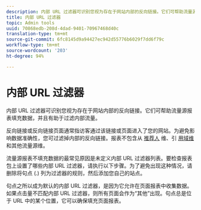 ```yaml
---
description: 内部 URL 过滤器可识别您视为存在于网站内部的反向链接。它们可帮助流量源报表填充数据，并且有助于过滤内部流量。
title: 内部 URL 过滤器
topic: Admin tools
uuid: 70868edb-208d-4dad-9401-70967468d40c
translation-type: tm+mt
source-git-commit: 6fc8145d9a94427ec942d55776b6029f7dd6f79c
workflow-type: tm+mt
source-wordcount: '203'
ht-degree: 94%

---
```



# 内部 URL 过滤器

内部 URL 过滤器可识别您视为存在于网站内部的反向链接。它们可帮助流量源报表填充数据，并且有助于过滤内部流量。

反向链接或反向链接页面通常指访客通过该链接或页面进入了您的网站。为避免影响数据准确性，您可过滤掉内部的反向链接。报表不包含从 [推荐人](/help/components/dimensions/referrer.md) 维、引 [用域维](/help/components/dimensions/referring-domain.md) 和其他流量源维。

流量源报表不填充数据的最常见原因是未定义内部 URL 过滤器列表。要检查报表包上设置了哪些内部 URL 过滤器，请执行以下步骤。为了避免出现这种情况，请删除将句点 (.) 列为过滤器的规则，然后添加您自己的站点。

句点之所以成为默认的内部 URL 过滤器，是因为它允许在页面报表中收集数据。如果点击量不匹配内部 URL 过滤器，则所有页面会作为“其他”出现。句点总是位于 URL 中的某个位置，它可以确保填充页面报表。
